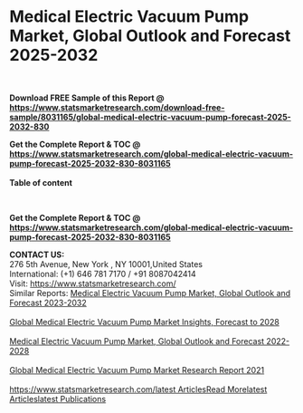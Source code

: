 <h1>Medical Electric Vacuum Pump Market, Global Outlook and Forecast 2025-2032</h1><br/><p><strong>Download FREE Sample of this Report @ <a href="https://www.statsmarketresearch.com/download-free-sample/8031165/global-medical-electric-vacuum-pump-forecast-2025-2032-830">https://www.statsmarketresearch.com/download-free-sample/8031165/global-medical-electric-vacuum-pump-forecast-2025-2032-830</a></strong></p><div><b>Get the Complete Report & TOC @ <a href="https://www.statsmarketresearch.com/global-medical-electric-vacuum-pump-forecast-2025-2032-830-8031165">https://www.statsmarketresearch.com/global-medical-electric-vacuum-pump-forecast-2025-2032-830-8031165</a></b></div><br><b>Table of content</b><p><br><div><b>Get the Complete Report & TOC @ <a href="https://www.statsmarketresearch.com/global-medical-electric-vacuum-pump-forecast-2025-2032-830-8031165">https://www.statsmarketresearch.com/global-medical-electric-vacuum-pump-forecast-2025-2032-830-8031165</a></b></div></p> <b>CONTACT US:</b><br>276 5th Avenue, New York , NY 10001,United States<br>International: (+1) 646 781 7170 / +91 8087042414<br>Visit: <a href="https://www.statsmarketresearch.com/">https://www.statsmarketresearch.com/</a><br>Similar Reports: <a href="https://www.statsmarketresearch.com/global-medical-electric-vacuum-pump-forecast-2025-2032-830-8031165">Medical Electric Vacuum Pump Market, Global Outlook and Forecast 2023-2032</a><br/><br/><a href="https://www.statsmarketresearch.com/global-medical-electric-vacuum-pump-forecast-2025-2032-830-8031165">Global Medical Electric Vacuum Pump Market Insights, Forecast to 2028</a><br/><br/><a href="https://www.statsmarketresearch.com/global-medical-electric-vacuum-pump-forecast-2025-2032-830-8031165">Medical Electric Vacuum Pump Market, Global Outlook and Forecast 2022-2028</a><br/><br/><a href="https://www.statsmarketresearch.com/global-medical-electric-vacuum-pump-forecast-2025-2032-830-8031165">Global Medical Electric Vacuum Pump Market Research Report 2021</a><br/><br/><a href="https://gyeongbokgung.com">https://www.statsmarketresearch.com/</a><a href="https://hallyeomaritime.com">latest Articles</a><a href="https://jingwansa.com">Read More</a><a href=https://nguoiviet.jp/">latest Articles</a><a href="https://www.intelmarketresearch.com/">latest Publications</a>